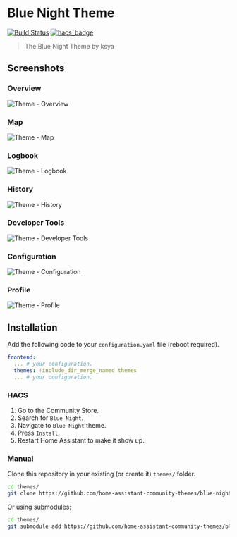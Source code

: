 # Blue Night Theme

[![Build Status](https://www.travis-ci.org/home-assistant-community-themes/blue-night.svg?branch=master)](https://www.travis-ci.org/home-assistant-community-themes/blue-night)
[![hacs_badge](https://img.shields.io/badge/HACS-Default-orange.svg)](https://github.com/custom-components/hacs)

> The Blue Night Theme by ksya

## Screenshots

### Overview

![Theme - Overview](https://raw.githubusercontent.com/home-assistant-community-themes/blue-night/master/docs/theme-overview.png)

### Map

![Theme - Map](https://raw.githubusercontent.com/home-assistant-community-themes/blue-night/master/docs/theme-map.png)

### Logbook

![Theme - Logbook](https://raw.githubusercontent.com/home-assistant-community-themes/blue-night/master/docs/theme-logbook.png)

### History

![Theme - History](https://raw.githubusercontent.com/home-assistant-community-themes/blue-night/master/docs/theme-history.png)

### Developer Tools

![Theme - Developer Tools](https://raw.githubusercontent.com/home-assistant-community-themes/blue-night/master/docs/theme-developer-tools.png)

### Configuration

![Theme - Configuration](https://raw.githubusercontent.com/home-assistant-community-themes/blue-night/master/docs/theme-configuration.png)

### Profile

![Theme - Profile](https://raw.githubusercontent.com/home-assistant-community-themes/blue-night/master/docs/theme-profile.png)

## Installation

Add the following code to your `configuration.yaml` file (reboot required).

```yaml
frontend:
  ... # your configuration.
  themes: !include_dir_merge_named themes
  ... # your configuration.
```

### HACS

1. Go to the Community Store.
2. Search for `Blue Night`.
3. Navigate to `Blue Night` theme.
4. Press `Install`.
5. Restart Home Assistant to make it show up.

### Manual

Clone this repository in your existing (or create it) `themes/` folder.

```bash
cd themes/
git clone https://github.com/home-assistant-community-themes/blue-night.git
```

Or using submodules:

```bash
cd themes/
git submodule add https://github.com/home-assistant-community-themes/blue-night.git
```
